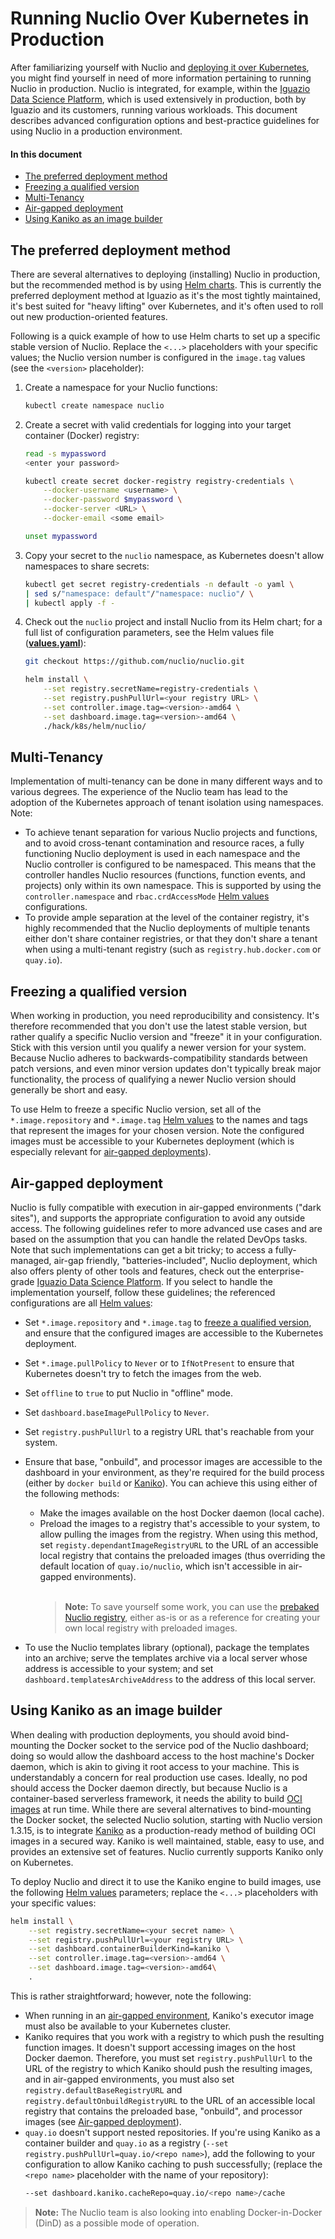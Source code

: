 # Running Nuclio Over Kubernetes in Production

After familiarizing yourself with Nuclio and [deploying it over Kubernetes](/docs/setup/k8s/getting-started-k8s.md), you might find yourself in need of more information pertaining to running Nuclio in production.
Nuclio is integrated, for example, within the [Iguazio Data Science Platform](https://www.iguazio.com), which is used extensively in production, both by Iguazio and its customers, running various workloads.
This document describes advanced configuration options and best-practice guidelines for using Nuclio in a production environment.

#### In this document

- [The preferred deployment method](#preferred-deployment-method)
- [Freezing a qualified version](#version-freezing)
- [Multi-Tenancy](#multi-tenancy)
- [Air-gapped deployment](#air-gapped-deployment)
- [Using Kaniko as an image builder](#kaniko-image-builder)

<a id="preferred-deployment-method"></a>
## The preferred deployment method

There are several alternatives to deploying (installing) Nuclio in production, but the recommended method is by using [Helm charts](/hack/k8s/helm/nuclio/).
This is currently the preferred deployment method at Iguazio as it's the most tightly maintained, it's best suited for "heavy lifting" over Kubernetes, and it's often used to roll out new production-oriented features.

Following is a quick example of how to use Helm charts to set up a specific stable version of Nuclio.
Replace the `<...>` placeholders with your specific values; the Nuclio version number is configured in the `image.tag` values (see the `<version>` placeholder):

1.  Create a namespace for your Nuclio functions:

    ```sh
    kubectl create namespace nuclio
    ```

2.  Create a secret with valid credentials for logging into your target container (Docker) registry:

    ```sh
    read -s mypassword
    <enter your password>

    kubectl create secret docker-registry registry-credentials \
        --docker-username <username> \
        --docker-password $mypassword \
        --docker-server <URL> \
        --docker-email <some email>

    unset mypassword
    ```

3.  Copy your secret to the `nuclio` namespace, as Kubernetes doesn't allow namespaces to share secrets:
    ```sh
    kubectl get secret registry-credentials -n default -o yaml \
    | sed s/"namespace: default"/"namespace: nuclio"/ \
    | kubectl apply -f -
    ```

4.  Check out the `nuclio` project and install Nuclio from its Helm chart; for a full list of configuration parameters, see the Helm values file ([**values.yaml**](/hack/k8s/helm/nuclio/values.yaml)):

    ```sh
    git checkout https://github.com/nuclio/nuclio.git

    helm install \
        --set registry.secretName=registry-credentials \
        --set registry.pushPullUrl=<your registry URL> \
        --set controller.image.tag=<version>-amd64 \
        --set dashboard.image.tag=<version>-amd64 \
        ./hack/k8s/helm/nuclio/
    ```

<a id="multi-tenancy"></a>
## Multi-Tenancy

Implementation of multi-tenancy can be done in many different ways and to various degrees.
The experience of the Nuclio team has lead to the adoption of the Kubernetes approach of tenant isolation using namespaces.
Note:

- To achieve tenant separation for various Nuclio projects and functions, and to avoid cross-tenant contamination and resource races, a fully functioning Nuclio deployment is used in each namespace and the Nuclio controller is configured to be namespaced.
  This means that the controller handles Nuclio resources (functions, function events, and projects) only within its own namespace.
  This is supported by using the `controller.namespace` and `rbac.crdAccessMode` [Helm values](/hack/k8s/helm/nuclio/values.yaml) configurations.
- To provide ample separation at the level of the container registry, it's highly recommended that the Nuclio deployments of multiple tenants either don't share container registries, or that they don't share a tenant when using a multi-tenant registry (such as `registry.hub.docker.com` or `quay.io`).

<a id="version-freezing"></a>
## Freezing a qualified version

When working in production, you need reproducibility and consistency.
It's therefore recommended that you don't use the latest stable version, but rather qualify a specific Nuclio version and "freeze" it in your configuration.
Stick with this version until you qualify a newer version for your system.
Because Nuclio adheres to backwards-compatibility standards between patch versions, and even minor version updates don't typically break major functionality, the process of qualifying a newer Nuclio version should generally be short and easy.

To use Helm to freeze a specific Nuclio version, set all of the `*.image.repository` and `*.image.tag` [Helm values](/hack/k8s/helm/nuclio/values.yaml) to the names and tags that represent the images for your chosen version.
Note the configured images must be accessible to your Kubernetes deployment (which is especially relevant for [air-gapped deployments](#air-gapped-deployment)).

<a id="air-gapped-deployment"></a>
## Air-gapped deployment

Nuclio is fully compatible with execution in air-gapped environments ("dark sites"), and supports the appropriate configuration to avoid any outside access.
The following guidelines refer to more advanced use cases and are based on the assumption that you can handle the related DevOps tasks.
Note that such implementations can get a bit tricky; to access a fully-managed, air-gap friendly, "batteries-included", Nuclio deployment, which also offers plenty of other tools and features, check out the enterprise-grade [Iguazio Data Science Platform](https://www.iguazio.com/platform/).
If you select to handle the implementation yourself, follow these guidelines; the referenced configurations are all [Helm values](/hack/k8s/helm/nuclio/values.yaml):

- Set `*.image.repository` and `*.image.tag` to [freeze a qualified version](#version-freezing), and ensure that the configured images are accessible to the Kubernetes deployment.
- Set `*.image.pullPolicy` to `Never` or to `IfNotPresent` to ensure that Kubernetes doesn't try to fetch the images from the web.
- Set `offline` to `true` to put Nuclio in "offline" mode.
- Set `dashboard.baseImagePullPolicy` to `Never`.
- Set `registry.pushPullUrl` to a registry URL that's reachable from your system.
- <a id="air-gapped-envir-base-n-onbuild-images"></a>Ensure that base, "onbuild", and processor images are accessible to the dashboard in your environment, as they're required for the build process (either by `docker build` or [Kaniko](#using-kaniko-as-an-image-builder)).
  You can achieve this using either of the following methods:

  - Make the images available on the host Docker daemon (local cache).
  - Preload the images to a registry that's accessible to your system, to allow pulling the images from the registry.
    When using this method, set `registy.dependantImageRegistryURL` to the URL of an accessible local registry that contains the preloaded images (thus overriding the default location of `quay.io/nuclio`, which isn't accessible in air-gapped environments).
    <br/><br/>
    > **Note:** To save yourself some work, you can use the [prebaked Nuclio registry](https://github.com/nuclio/prebaked-registry), either as-is or as a reference for creating your own local registry with preloaded images.

- To use the Nuclio templates library (optional), package the templates into an archive; serve the templates archive via a local server whose address is accessible to your system; and set `dashboard.templatesArchiveAddress` to the address of this local server.

<a id="kaniko-image-builder"></a>
## Using Kaniko as an image builder

When dealing with production deployments, you should avoid bind-mounting the Docker socket to the service pod of the Nuclio dashboard; doing so would allow the dashboard access to the host machine's Docker daemon, which is akin to giving it root access to your machine.
This is understandably a concern for real production use cases.
Ideally, no pod should access the Docker daemon directly, but because Nuclio is a container-based serverless framework, it needs the ability to build [OCI images](https://github.com/opencontainers/image-spec) at run time.
While there are several alternatives to bind-mounting the Docker socket, the selected Nuclio solution, starting with Nuclio version 1.3.15, is to integrate [Kaniko](https://github.com/GoogleContainerTools/kaniko) as a production-ready method of building OCI images in a secured way.
Kaniko is well maintained, stable, easy to use, and provides an extensive set of features.
Nuclio currently supports Kaniko only on Kubernetes.

To deploy Nuclio and direct it to use the Kaniko engine to build images, use the following [Helm values](/hack/k8s/helm/nuclio/values.yaml) parameters; replace the `<...>` placeholders with your specific values:

```sh
helm install \
    --set registry.secretName=<your secret name> \
    --set registry.pushPullUrl=<your registry URL> \
    --set dashboard.containerBuilderKind=kaniko \
    --set controller.image.tag=<version>-amd64 \
    --set dashboard.image.tag=<version>-amd64\
    .
```

This is rather straightforward; however, note the following:

- When running in an [air-gapped environment](#air-gapped-deployment), Kaniko's executor image must also be available to your Kubernetes cluster.
- Kaniko requires that you work with a registry to which push the resulting function images.
  It doesn't support accessing images on the host Docker daemon.
  Therefore, you must set `registry.pushPullUrl` to the URL of the registry to which Kaniko should push the resulting images, and in air-gapped environments, you must also set `registry.defaultBaseRegistryURL` and `registry.defaultOnbuildRegistryURL` to the URL of an accessible local registry that contains the preloaded base, "onbuild", and processor images (see [Air-gapped deployment](#air-gapped-envir-base-n-onbuild-images)).
- `quay.io` doesn't support nested repositories.
  If you're using Kaniko as a container builder and `quay.io` as a registry (`--set registry.pushPullUrl=quay.io/<repo name>`), add the following to your configuration to allow Kaniko caching to push successfully; (replace the `<repo name>` placeholder with the name of your repository):
    ```sh
    --set dashboard.kaniko.cacheRepo=quay.io/<repo name>/cache
    ```

> **Note:** The Nuclio team is also looking into enabling Docker-in-Docker (DinD) as a possible mode of operation.

